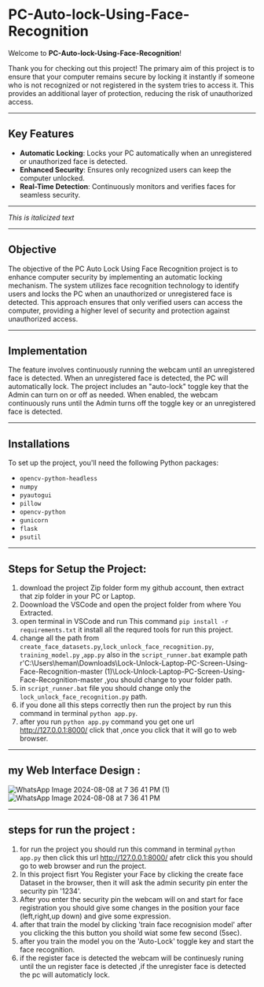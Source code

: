 # PC-Auto-lock-Using-Face-Recognition

Welcome to **PC-Auto-lock-Using-Face-Recognition**!

Thank you for checking out this project! The primary aim of this project is to ensure that your computer remains secure by locking it instantly if someone who is not recognized or not registered in the system tries to access it. This provides an additional layer of protection, reducing the risk of unauthorized access.

---

## Key Features

- **Automatic Locking**: Locks your PC automatically when an unregistered or unauthorized face is detected.
- **Enhanced Security**: Ensures only recognized users can keep the computer unlocked.
- **Real-Time Detection**: Continuously monitors and verifies faces for seamless security.

---

*This is italicized text*

---

## Objective

The objective of the PC Auto Lock Using Face Recognition project is to enhance computer security by implementing an automatic locking mechanism. The system utilizes face recognition technology to identify users and locks the PC when an unauthorized or unregistered face is detected. This approach ensures that only verified users can access the computer, providing a higher level of security and protection against unauthorized access.

---

## Implementation

The feature involves continuously running the webcam until an unregistered face is detected. When an unregistered face is detected, the PC will automatically lock. The project includes an "auto-lock" toggle key that the Admin can turn on or off as needed. When enabled, the webcam continuously runs until the Admin turns off the toggle key or an unregistered face is detected.

---

## Installations

To set up the project, you'll need the following Python packages:

- `opencv-python-headless`
- `numpy`
- `pyautogui`
- `pillow`
- `opencv-python`
- `gunicorn`
- `flask`
- `psutil`

---

## Steps for Setup the Project:

 1. download the project Zip folder form my github account, then extract that zip folder in your PC or Laptop.
 2. Doownload the VSCode and open the project folder from where You Extracted.
 3. open terminal in VSCode and run This command `pip install -r requirements.txt` it install all the requred tools for run this project.
 4. change all the path from `create_face_datasets.py`,`lock_unlock_face_recognition.py`, `training_model.py` ,`app.py` also in the `script_runner.bat`  example path r'C:\Users\heman\Downloads\Lock-Unlock-Laptop-PC-Screen-Using-Face-Recognition-master (1)\Lock-Unlock-Laptop-PC-Screen-Using-Face-Recognition-master  ,you should change to your folder path.
 5. in `script_runner.bat` file you should change only the `lock_unlock_face_recognition.py` path.
 6. if you done all this steps correctly then run the project by run this command in terminal `python app.py`.
 7. after you run `python app.py` command you get one url http://127.0.0.1:8000/  click that ,once you click that it will go to web browser.


---
## my Web Interface Design :

![WhatsApp Image 2024-08-08 at 7 36 41 PM (1)](https://github.com/user-attachments/assets/0a7c5953-5f74-4003-8271-bf7ea763203f)
![WhatsApp Image 2024-08-08 at 7 36 41 PM](https://github.com/user-attachments/assets/095f6156-af68-43bb-a01f-3cde392f5ad0)

---

## steps for run the project :
 1. for run the project you should run this command in terminal `python app.py` then click this url http://127.0.0.1:8000/ afetr click this you should go to web browser and run the project.
 2. In this project fisrt You Register your Face by clicking the create face Dataset in the browser, then it will ask the admin security pin enter the security pin '1234'.
 3. After you enter the security pin the webcam will on and start for face registration you should give some changes in the position your face (left,right,up down) and give some expression.
 4. after that train the model by clicking 'train face recognision model' after you clicking the this button you shoild wiat some few second (5sec).
 5. after you train the model you on the 'Auto-Lock' toggle key and start the face recognition.
 6. if the register face is detected the webcam will be continuesly runing until the un register face is detected ,if the unregister face is detected the pc will automaticly lock.

